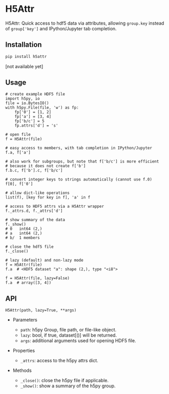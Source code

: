 # H5Attr
H5Attr: Quick access to hdf5 data via attributes, allowing `group.key` instead of `group['key']` and IPython/Jupyter tab completion.

## Installation

```bash
pip install h5attr
```
[not available yet]

## Usage
```
# create example HDF5 file
import h5py, io
file = io.BytesIO()
with h5py.File(file, 'w') as fp:
    fp['0'] = [1, 2]
    fp['a'] = [3, 4]
    fp['b/c'] = 5
    fp.attrs['d'] = 's'

# open file
f = H5Attr(file)

# easy access to members, with tab completion in IPython/Jupyter
f.a, f['a']

# also work for subgroups, but note that f['b/c'] is more efficient
# because it does not create f['b']
f.b.c, f['b'].c, f['b/c']

# convert integer keys to strings automatically (cannot use f.0)
f[0], f['0']

# allow dict-like operations
list(f), [key for key in f], 'a' in f

# access to HDF5 attrs via a H5Attr wrapper
f._attrs.d, f._attrs['d']

# show summary of the data
f._show()
# 0   int64 (2,)
# a   int64 (2,)
# b/  1 members

# close the hdf5 file
f._close()

# lazy (default) and non-lazy mode
f = H5Attr(file)
f.a  # <HDF5 dataset "a": shape (2,), type "<i8">

f = H5Attr(file, lazy=False)
f.a  # array([3, 4])
```


## API
`H5Attr(path, lazy=True, **args)`

- Parameters
    - `path`: h5py Group, file path, or file-like object.
    - `lazy`: bool, if true, dataset[()] will be returned.
    - `args`: additional arguments used for opening HDF5 file.

- Properties
    - `_attrs`: access to the h5py attrs dict.

- Methods
    - `_close()`: close the h5py file if applicable.
    - `_show()`: show a summary of the h5py group.
